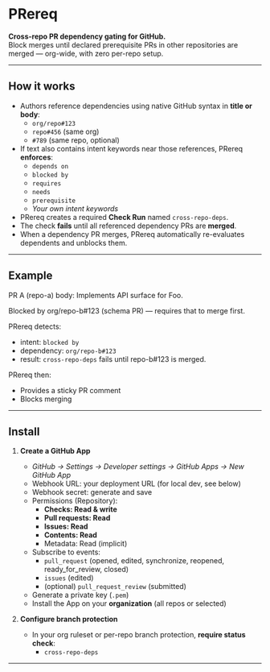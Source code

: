 # PRereq

**Cross-repo PR dependency gating for GitHub.**  
Block merges until declared prerequisite PRs in other repositories are merged — org-wide, with zero per-repo setup.

---

## How it works

- Authors reference dependencies using native GitHub syntax in **title or body**:
  - `org/repo#123`
  - `repo#456` (same org)
  - `#789` (same repo, optional)
- If text also contains intent keywords near those references, PRereq **enforces**:
  - `depends on`
  - `blocked by`
  - `requires`
  - `needs`
  - `prerequisite`
  - _Your own intent keywords_
- PRereq creates a required **Check Run** named `cross-repo-deps`.
- The check **fails** until all referenced dependency PRs are **merged**.
- When a dependency PR merges, PRereq automatically re-evaluates dependents and unblocks them.

---

## Example

PR A (repo-a) body:
Implements API surface for Foo.

Blocked by org/repo-b#123 (schema PR) — requires that to merge first.

PRereq detects:

- intent: `blocked by`
- dependency: `org/repo-b#123`
- result: `cross-repo-deps` fails until repo-b#123 is merged.

PRereq then:

- Provides a sticky PR comment
- Blocks merging

---

## Install

1. **Create a GitHub App**
   - _GitHub → Settings → Developer settings → GitHub Apps → New GitHub App_
   - Webhook URL: your deployment URL (for local dev, see below)
   - Webhook secret: generate and save
   - Permissions (Repository):
     - **Checks: Read & write**
     - **Pull requests: Read**
     - **Issues: Read**
     - **Contents: Read**
     - Metadata: Read (implicit)
   - Subscribe to events:
     - `pull_request` (opened, edited, synchronize, reopened, ready_for_review, closed)
     - `issues` (edited)
     - (optional) `pull_request_review` (submitted)
   - Generate a private key (`.pem`)
   - Install the App on your **organization** (all repos or selected)

2. **Configure branch protection**
   - In your org ruleset or per-repo branch protection, **require status check**:
     - `cross-repo-deps`

---
